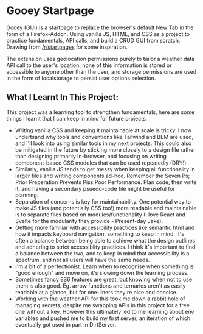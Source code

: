 # Gooey Startpage

Gooey (GUI) is a startpage to replace the browser's default New Tab in the form of a Firefox-Addon. Using vanilla JS, HTML, and CSS as a project to practice fundamentals, API calls, and build a CRUD GUI from scratch. Drawing from [/r/startpages](https://www.reddit.com/r/startpages/) for some inspiration.

The extension uses geolocation permissions purely to tailor a weather data API call to the user's location, none of this information is stored or accessible to anyone other than the user, and storage permissions are used in the form of localstorage to persist user options selection.

## What I Learnt In This Project:

This project was a learning tool to strengthen fundamentals, here are some things I learnt that I can keep in mind for future projects.

-   Writing vanilla CSS and keeping it maintainable at scale is tricky. I now undertsand why tools and conventions like Tailwind and BEM are used, and I'll look into using similar tools in my next projects. This could also be mitigated in the future by sticking more closely to a design file rather than designing primarily in-browser, and focusing on writing component-based CSS modules that can be used repeatedly (DRY!).
-   Similarly, vanilla JS tends to get messy when keeping all functionality in larger files and writing components ad-hoc. Remember the Seven Ps; Prior Preperation Prevents Piss Poor Performance. Plan code, then write it, and having a secondary psuedo-code file might be useful for planning.
-   Separation of concerns is key for maintainability. One potential way to make JS files (and potentially CSS too!) more readable and maintainable is to separate files based on modules/functionality (I love React and Svelte for the modularity they provide - Present-day Jake).
-   Getting more familiar with accessibility practices like semantic html and how it impacts keyboard navigation, something to keep in mind. It's often a balance between being able to achieve what the design outlines and adhering to strict accessiblity practices. I think it's important to find a balance between the two, and to keep in mind that accessibility is a spectrum, and not all users will have the same needs.
-   I'm a bit of a perfectionist. Learn when to recognise when something is "good enough" and move on, it's slowing down the learning process.
-   Sometimes fancy ES6 features are great, but knowing when not to use them is also good. Eg. arrow functions and ternaries aren't as easily readable at a glance, but for one-liners they're nice and concise.
-   Working with the weather API for this took me down a rabbit hole of managing secrets, despite me swapping APIs in this project for a free one without a key. However this ultimately led to me learning about env variables and pushed me to build my first server, an iteration of which eventually got used in part in DirtServer.
